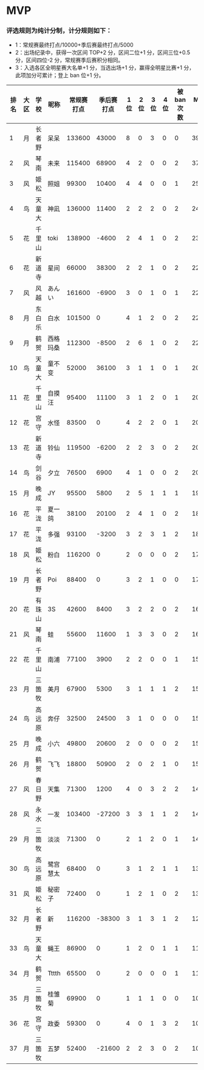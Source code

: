 # MVP

### 评选规则为纯计分制，计分规则如下：
  - 1：常规赛最终打点/10000+季后赛最终打点/5000
  - 2：出场纪录中，获得一次区间 TOP+2 分，区间二位+1 分，区间三位+0.5 分，区间四位-2 分，常规赛季后赛积分相同。
  - 3：入选各区全明星赛大名单+1 分，当选出场+1 分，赢得全明星比赛+1 分，此项加分可累计；登上 ban 位+1 分。
  
|排名	|大区	|学校	|昵称	|常规赛打点|季后赛打点|1位	|2位	|3位	|4位	|被ban次数	|MVP值|
| -- | ---- | ------ | -------- |----- | ----- | -- | -- | -- | -- | -- |---- |
|	1	|	月	|	长者野	|	呆呆	|	133600	|	43000	|	8	|	0	|	3	|	0	|	0	|	39.46	|
|	2	|	风	|	琴南	|	未来	|	115400	|	68900	|	4	|	2	|	0	|	0	|	2	|	37.32	|
|	3	|	风	|	姬松	|	照姐	|	99300	|	10400	|	4	|	4	|	0	|	0	|	1	|	25.01	|
|	4	|	鸟	|	天童大	|	神凪	|	136000	|	11400	|	2	|	2	|	2	|	0	|	2	|	24.88	|
|	5	|	花	|	千里山	|	toki	|	138900	|	-4600	|	2	|	4	|	1	|	0	|	2	|	23.47	|
|	6	|	花	|	新道寺	|	星间	|	66000	|	38300	|	2	|	2	|	1	|	0	|	2	|	22.76	|
|	7	|	风	|	风越	|	あんい	|	161600	|	-6900	|	3	|	0	|	1	|	0	|	1	|	22.28	|
|	8	|	月	|	东白乐	|	白水	|	101500	|	0	|	4	|	1	|	2	|	0	|	2	|	22.15	|
|	9	|	月	|	鹤贺	|	西格玛桑	|	112300	|	-8500	|	2	|	6	|	1	|	0	|	2	|	22.03	|
|	10	|	鸟	|	天童大	|	童不变	|	52000	|	36100	|	3	|	1	|	1	|	0	|	1	|	20.92	|
|	11	|	花	|	千里山	|	自摸汪	|	95400	|	11100	|	3	|	1	|	2	|	0	|	1	|	20.76	|
|	12	|	花	|	宫守	|	水怪	|	83500	|	0	|	4	|	2	|	2	|	0	|	1	|	20.35	|
|	13	|	花	|	新道寺	|	铃仙	|	119500	|	-6200	|	2	|	2	|	3	|	0	|	2	|	20.21	|
|	14	|	鸟	|	剑谷	|	夕立	|	76500	|	6900	|	4	|	1	|	0	|	0	|	2	|	20.03	|
|	15	|	月	|	晚成	|	JY	|	95500	|	5800	|	2	|	5	|	1	|	1	|	1	|	19.21	|
|	16	|	花	|	平泷	|	夏一鸽	|	38100	|	20100	|	2	|	4	|	1	|	0	|	2	|	18.33	|
|	17	|	花	|	平泷	|	多强	|	93100	|	-3200	|	3	|	2	|	3	|	1	|	2	|	18.17	|
|	18	|	风	|	姬松	|	粉白	|	116200	|	0	|	2	|	0	|	0	|	0	|	2	|	17.62	|
|	19	|	月	|	长者野	|	Poi	|	88400	|	0	|	3	|	2	|	1	|	0	|	0	|	17.34	|
|	20	|	花	|	有珠山	|	3S	|	42600	|	8400	|	3	|	2	|	2	|	0	|	2	|	16.94	|
|	21	|	风	|	琴南	|	蛙	|	55600	|	11600	|	1	|	3	|	3	|	0	|	2	|	16.38	|
|	22	|	花	|	千里山	|	南浦	|	77100	|	3900	|	2	|	2	|	0	|	0	|	1	|	15.49	|
|	23	|	月	|	三箇牧	|	美月	|	67900	|	5300	|	3	|	1	|	1	|	1	|	2	|	15.35	|
|	24	|	鸟	|	高远原	|	奔仔	|	32500	|	24500	|	3	|	1	|	0	|	0	|	0	|	15.15	|
|	25	|	月	|	晚成	|	小六	|	49800	|	20600	|	2	|	0	|	0	|	0	|	2	|	15.1	|
|	26	|	月	|	鹤贺	|	飞飞	|	18800	|	50900	|	2	|	0	|	2	|	1	|	0	|	15.06	|
|	27	|	风	|	春日野	|	天集	|	71300	|	1200	|	4	|	0	|	3	|	2	|	2	|	14.87	|
|	28	|	风	|	永水	|	一发	|	103400	|	-27200	|	3	|	3	|	1	|	1	|	2	|	14.4	|
|	29	|	月	|	三箇牧	|	淡淡	|	71300	|	0	|	2	|	1	|	2	|	0	|	1	|	14.13	|
|	30	|	鸟	|	高远原	|	鹭宫慧太	|	68400	|	0	|	3	|	1	|	2	|	1	|	1	|	13.84	|
|	31	|	风	|	姬松	|	秘密子	|	72400	|	0	|	1	|	2	|	1	|	0	|	2	|	13.74	|
|	32	|	月	|	长者野	|	新	|	116200	|	-38300	|	3	|	1	|	3	|	1	|	2	|	12.46	|
|	33	|	鸟	|	天童大	|	蝇王	|	86900	|	0	|	1	|	2	|	0	|	1	|	1	|	11.69	|
|	34	|	月	|	鹤贺	|	Tttth	|	65500	|	0	|	2	|	0	|	0	|	0	|	1	|	11.55	|
|	35	|	月	|	三箇牧	|	桂雏菊	|	69900	|	0	|	1	|	1	|	1	|	0	|	0	|	10.49	|
|	36	|	花	|	宫守	|	政委	|	59300	|	0	|	4	|	0	|	1	|	3	|	2	|	10.43	|
|	37	|	月	|	三箇牧	|	五梦	|	52400	|	-21600	|	2	|	2	|	3	|	0	|	2	|	10.42	|

